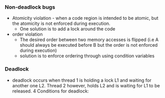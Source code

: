 ### Non-deadlock bugs
- Atomicity violation - when a code region is intended to be atomic, but the atomicity is not enforced during execution. 
	- One solution is to add a lock around the code 
- order violation
	- The desired order between two memory accesses is flipped (i.e A should always be executed before B but the order is not enforced during execution)
	- solution is to enforce ordering through using condition variables 

### Deadlock
- deadlock occurs when  thread 1 is holding a lock L1 and waiting for another one L2. Thread 2 however, holds L2 and is waiting for L1 to be released. 
4 Conditions for deadlock: